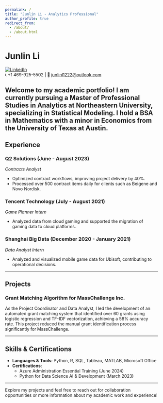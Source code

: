 ```yaml
---
permalink: /
title: "Junlin Li - Analytics Professional"
author_profile: true
redirect_from: 
  - /about/
  - /about.html
---
```


# Junlin Li

[![LinkedIn](https://img.shields.io/badge/LinkedIn-junlin12-blue)](https://www.linkedin.com/in/junlin12)  
📞 +1 469-925-5502 | 📧 [junlinl1222@outlook.com](mailto:junlinl1222@outlook.com)

Welcome to my academic portfolio! I am currently pursuing a **Master of Professional Studies in Analytics** at **Northeastern University**, specializing in **Statistical Modeling**. I hold a **BSA in Mathematics** with a minor in **Economics** from the **University of Texas at Austin**.
---
## Experience

### Q2 Solutions (June - August 2023)
*Contracts Analyst*  
- Optimized contract workflows, improving project delivery by 40%.  
- Processed over 500 contract items daily for clients such as Beigene and Novo Nordisk.

### Tencent Technology (July - August 2021)
*Game Planner Intern*  
- Analyzed data from cloud gaming and supported the migration of gaming data to cloud platforms.

### Shanghai Big Data (December 2020 - January 2021)
*Data Analyst Intern*  
- Analyzed and visualized mobile game data for Ubisoft, contributing to operational decisions.

---

## Projects

### Grant Matching Algorithm for MassChallenge Inc.
As the Project Coordinator and Data Analyst, I led the development of an automated grant matching system that identified over 60 grants using logistic regression and TF-IDF vectorization, achieving a 58% accuracy rate. This project reduced the manual grant identification process significantly for MassChallenge.

---

## Skills & Certifications

- **Languages & Tools**: Python, R, SQL, Tableau, MATLAB, Microsoft Office  
- **Certifications**:  
  - Azure Administration Essential Training (June 2024)  
  - Python for Data Science AI & Development (March 2023)

---

Explore my projects and feel free to reach out for collaboration opportunities or more information about my academic work and experience!
